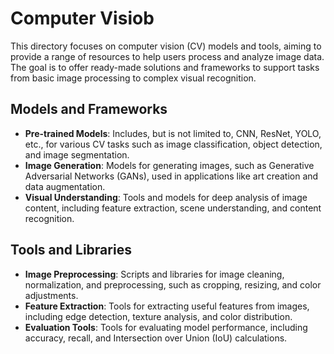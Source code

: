 # Computer Visiob
This directory focuses on computer vision (CV) models and tools, aiming to provide a range of resources to help users process and analyze image data. The goal is to offer ready-made solutions and frameworks to support tasks from basic image processing to complex visual recognition.

## Models and Frameworks
- **Pre-trained Models**: Includes, but is not limited to, CNN, ResNet, YOLO, etc., for various CV tasks such as image classification, object detection, and image segmentation.
- **Image Generation**: Models for generating images, such as Generative Adversarial Networks (GANs), used in applications like art creation and data augmentation.
- **Visual Understanding**: Tools and models for deep analysis of image content, including feature extraction, scene understanding, and content recognition.

## Tools and Libraries
- **Image Preprocessing**: Scripts and libraries for image cleaning, normalization, and preprocessing, such as cropping, resizing, and color adjustments.
- **Feature Extraction**: Tools for extracting useful features from images, including edge detection, texture analysis, and color distribution.
- **Evaluation Tools**: Tools for evaluating model performance, including accuracy, recall, and Intersection over Union (IoU) calculations.
